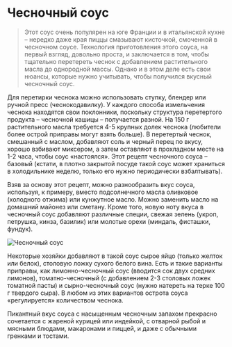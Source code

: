 # Чесночный соус
> Этот соус очень популярен на юге Франции и в итальянской кухне – нередко даже края пиццы смазывают кисточкой, смоченной в чесночном соусе. Технология приготовления этого соуса, на первый взгляд, довольно проста, и заключается в том, чтобы тщательно перетереть чеснок с добавлением растительного масла до однородной массы. Однако и в этом деле есть свои нюансы, которые нужно учитывать, чтобы получился вкусный чесночный соус.

Для перетирки чеснока можно использовать ступку, блендер или ручной пресс (чеснокодавилку). У каждого способа измельчения чеснока находятся свои поклонники, поскольку структура перетертого продукта – чесночной кашицы – получается разной. На 150 г растительного масла требуется 4-5 крупных долек чеснока (любители более острой приправы могут взять больше). В перетертый чеснок, смешанный с маслом, добавляют соль и черный перец по вкусу, хорошо взбивают миксером, а затем оставляют в прохладном месте на 1-2 часа, чтобы соус «настоялся». Этот рецепт чесночного соуса – базовый (кстати, в плотно закрытой посуде такой соус может храниться в холодильнике неделю, только его нужно периодически взбалтывать).

Взяв за основу этот рецепт, можно разнообразить вкус соуса, используя, к примеру, вместо подсолнечного масла оливковое (холодного отжима) или кунжутное масло. Можно заменить масло на домашний майонез или сметану. Кроме того, новую ноту вкуса в чесночный соус добавляют различные специи, свежая зелень (укроп, петрушка, кинза, базилик) или молотые орехи (миндаль, фисташки, фундук).

![Чесночный соус](/images/Kulinar/Sous/chesnok_sause.jpg 'Чесночный соус')

Некоторые хозяйки добавляют в такой соус сырое яйцо (только желток или белок), столовую ложку сухого белого вина. Есть и такие варианты приправы, как лимонно-чесночный соус (вводится сок двух средних лимонов), томатно-чесночный (с добавлением 2-3 столовых ложек томатной пасты) и сырно-чесночный соус (нужно натереть на терке 100 г твердого сыра). В любом из этих вариантов острота соуса «регулируется» количеством чеснока.

Пикантный вкус соуса с насыщенным чесночным запахом прекрасно сочетается с жареной курицей или индейкой, с отварной рыбой и мясными блюдами, макаронами и пиццей, и даже с обычными гренками и тостами.
